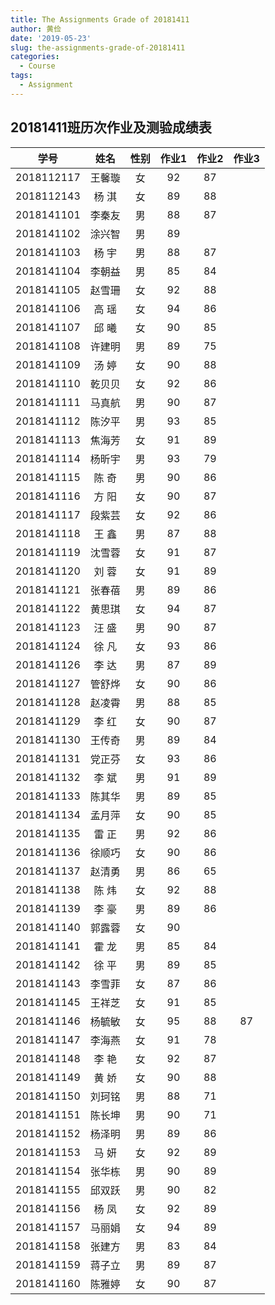 ```yaml
---
title: The Assignments Grade of 20181411
author: 黄俭
date: '2019-05-23'
slug: the-assignments-grade-of-20181411
categories:
  - Course
tags:
  - Assignment
---
```

## 20181411班历次作业及测验成绩表

|学号         |      姓名| 性别    | 作业1 |作业2 |作业3|
|:-----------:|:--------:|:-------:|:-----:|:----:|:---:|
|   2018112117|    王馨璇| 女      |   92  |  87  |     |
|   2018112143|    杨 淇 | 女      |   89  | 88   |     |
|   2018141101|    李秦友| 男      |   88  |  87  |     |
|   2018141102|    涂兴智| 男      |   89  |      |     |
|   2018141103|    杨  宇| 男      |   88  | 87   |     |
|   2018141104|    李朝益| 男      |   85  |   84 |     |
|   2018141105|    赵雪珊| 女      |   92  |   88 |     |
|   2018141106|    高  瑶| 女      |   94  |  86  |     |
|   2018141107|    邱  曦| 女      |   90  | 85   |     |
|   2018141108|    许建明| 男      |   89  |   75 |     |
|   2018141109|    汤  婷| 女      |   90  |   88 |     |
|   2018141110|    乾贝贝| 女      |   92  |   86 |     |
|   2018141111|    马真航| 男      |   90  |  87  |     |
|   2018141112|    陈汐平| 男      |   93  |   85 |     |
|   2018141113|    焦海芳| 女      |   91  |    89|     |
|   2018141114|    杨昕宇| 男      |   93  |  79  |     |
|   2018141115|    陈  奇| 男      |   90  |   86 |     |
|   2018141116|    方  阳| 女      |   90  |   87 |     |
|   2018141117|    段紫芸| 女      |   92  |  86  |     |
|   2018141118|    王  鑫| 男      |   87  |  88  |     |
|   2018141119|    沈雪蓉| 女      |   91  |  87  |     |
|   2018141120|    刘  蓉| 女      |   91  |   89 |     |
|   2018141121|    张春蓓| 男      |   89  |  86  |     |
|   2018141122|    黄思琪| 女      |   94  |   87 |     |
|   2018141123|    汪  盛| 男      |   90  | 87   |     |
|   2018141124|    徐  凡| 女      |   93  | 86   |     |
|   2018141126|    李  达| 男      |   87  |   89 |     |
|   2018141127|    管舒烨| 女      |   90  |  86  |     |
|   2018141128|    赵凌霄| 男      |   88  |   85 |     |
|   2018141129|    李  红| 女      |   90  |   87 |     |
|   2018141130|    王传奇| 男      |   89  |  84  |     |
|   2018141131|    党正芬| 女      |   93  | 86   |     |
|   2018141132|    李  斌| 男      |   91  |  89  |     |
|   2018141133|    陈其华| 男      |   89  |  85  |     |
|   2018141134|    孟月萍| 女      |   90  |  85  |     |
|   2018141135|    雷  正| 男      |   92  |   86 |     |
|   2018141136|    徐顺巧| 女      |   90  |    86|     |
|   2018141137|    赵清勇| 男      |   86  |  65  |     |
|   2018141138|    陈  炜| 女      |   92  |   88 |     |
|   2018141139|    李  豪| 男      |   89  |   86 |     |
|   2018141140|    郭露蓉| 女      |   90  |      |     |
|   2018141141|    霍  龙| 男      |   85  |   84 |     |
|   2018141142|    徐  平| 男      |   89  |   85 |     |
|   2018141143|    李雪菲| 女      |   87  |   86 |     |
|   2018141145|    王祥芝| 女      |   91  |  85  |     |
|   2018141146|    杨毓敏| 女      |   95  |  88  | 87  |
|   2018141147|    李海燕| 女      |   91  |  78  |     |
|   2018141148|    李  艳| 女      |   92  |   87 |     |
|   2018141149|    黄  娇| 女      |   90  |   88 |     |
|   2018141150|    刘珂铭| 男      |   88  |    71|     |
|   2018141151|    陈长坤| 男      |   90  |   71 |     |
|   2018141152|    杨泽明| 男      |   89  |  86  |     |
|   2018141153|    马  妍| 女      |   92  |  89  |     |
|   2018141154|    张华栋| 男      |   90  |   89 |     |
|   2018141155|    邱双跃| 男      |   90  |  82  |     |
|   2018141156|    杨  凤| 女      |   92  |   89 |     |
|   2018141157|    马丽娟| 女      |   94  |  89  |     |
|   2018141158|    张建方| 男      |   83  |  84  |     |
|   2018141159|    蒋子立| 男      |   89  |  87  |     |
|   2018141160|    陈雅婷| 女      |   90  |  87  |     |